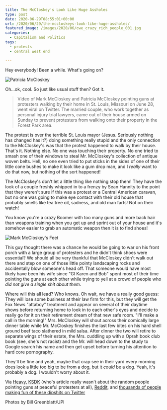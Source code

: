 ```yaml
---
title: The McCloskey's Look Like Huge Assholes
type: post
date: 2020-06-29T08:55:01+00:00
url: /2020/06/29/the-mccloskeys-look-like-huge-assholes/
featured_image: /images/2020/06/cwe_crazy_rich_people_001.jpg
categories:
  - Capitalism and Politics
tags:
  - protests
  - central west end

---
```


Hey everybody! Been a while. What's going on?

![Patricia McCloskey](/images/2020/06/cwe_crazy_rich_people_002.jpg)

Oh...ok, cool. So just like usual stuff then? Got it.

> Video of Mark McCloskey and Patricia McCloskey pointing guns at protesters walking by their home in St. Louis, Missouri on June 28, went viral on Twitter. The married couple, who work together as personal injury trial lawyers, came out of their house armed on Sunday to prevent protesters from walking onto their property in the Forest Park area.

The protest is over the terrible St. Louis mayor (Jesus. Seriously nothing has changed has it?) doing something really stupid and the only connection to the McCloskey's was that the protest happened to walk by their house. That's it. Nothing else. No one was touching their property. No one tried to smash one of their windows to steal Mr. McCloskey's collection of antique woven belts. Hell, no one even tried to put sticks in the sides of one of their little cone bushes to make it look like a gum drop man, and I _really_ want to do that now, but nothing of the sort happened!

The McCloskey's don't let a little thing like nothing stop them! They have the look of a couple freshly whipped in to a frenzy by Sean Hannity to the point that they weren't sure if this was a protest or a Central American caravan, but no one was going to make eye contact with their old house that probably smells like tea tree oil, sadness, and old man farts! Not on their watch!

You know you're a crazy Boomer with too many guns and more back hair than weapons training when you get up and sprint out of your house and it's somehow easier to grab an automatic weapon then it is to find shoes!

![Mark McCloskey's Feet](/images/2020/06/cwe_crazy_rich_people_003.jpg)

This guy thought there was a chance he would be going to war on his front porch with a large group of protesters and he didn't think shoes were essential? We should all be very thankful that McCloskey didn't walk out there and step on one of those little pointy landscaping rocks and accidentally blow someone's head off. That someone would have most likely have been his wife since "GI Karen and Bob" spent most of their time pointing the guns at each other while trying to yell at a crowd of people who _did not give a single shit about them_.

Where will this all lead? Who knows. Oh wait, we have a really good guess: They will lose some business at their law firm for this, but they will get the Fox News "attaboy" treatment and appear on several of their daytime shows before returning home to look in to each other's eyes and decide to really go for it on their retirement dream of that new safe room. "I'll make a call in the morning!" Mrs. McCloskey will shout across their comically large dinner table while Mr. McCloskey finishes the last few bites on his hard shell ground beef taco slathered in mild salsa. After dinner the two will retire to separate wings of their estate, the Mrs. cuddling up with a Oprah book club book (see, she's not racist) and the Mr. will head down to the study to Google search his name and then get upset before turning his attention to hard core pornography.

They'll be fine and yeah, maybe that crap see in their yard every morning does look a little too big to be from a dog, but it _could_ be a dog. Yeah, it's probably a dog. I wouldn't worry about it.

Via [Heavy](https://heavy.com/news/2020/06/mark-patricia-mccloskey-st-louis-couple-guns-video/), [KSDK](https://www.ksdk.com/article/news/local/couple-points-guns-at-protesters-st-louis/63-915a4a2f-071f-4f01-b5b8-398790d615ca) (who's article really wasn't about the random people pointing guns at peaceful protesters at all), [Reddit](https://www.reddit.com/r/PublicFreakout/comments/hhqeh0/couple_outside_their_house_with_guns_to_deter_st/), and [thousands of people making fun of these dipshits on Twitter](https://twitter.com/search?q=McCloskey&src=typed_query)

Photos by Bill Greenblatt/UPI
